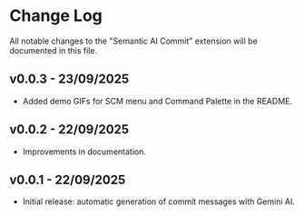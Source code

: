 # Change Log

All notable changes to the "Semantic AI Commit" extension will be documented in this file.

## v0.0.3 - 23/09/2025

- Added demo GIFs for SCM menu and Command Palette in the README.

## v0.0.2 - 22/09/2025

- Improvements in documentation.

## v0.0.1 - 22/09/2025

- Initial release: automatic generation of commit messages with Gemini AI.

